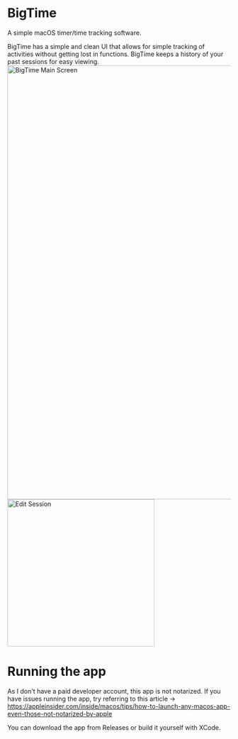 # BigTime
A simple macOS timer/time tracking software.

BigTime has a simple and clean UI that allows for simple tracking of activities without getting lost in functions. BigTime keeps a history of your past sessions for easy viewing.
<img width="978" alt="BigTime Main Screen" src="https://github.com/user-attachments/assets/8ed5f082-4873-4027-bfc3-ef6da3515455" />
<img width="332" alt="Edit Session" src="https://github.com/user-attachments/assets/032a6b36-e886-48ae-89b4-c5243474efae" />


# Running the app
As I don't have a paid developer account, this app is not notarized. If you have issues running the app, try referring to this article -> https://appleinsider.com/inside/macos/tips/how-to-launch-any-macos-app-even-those-not-notarized-by-apple

You can download the app from Releases or build it yourself with XCode.
